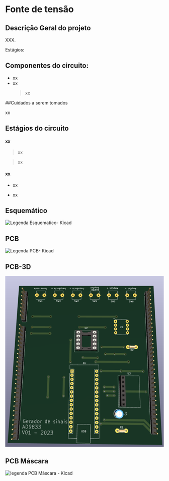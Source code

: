# Fonte de tensão

## Descrição Geral do projeto

XXX.

Estágios:

## Componentes do circuito:

- xx
- xx
	>xx
	
##Cuidados a serem tomados

xx
## Estágios do circuito

#### xx

>xx

>xx


#### xx

- xx

- xx





## Esquemático

![Legenda Esquematico- Kicad](link)


## PCB

![Legenda  PCB- Kicad](link)

## PCB-3D

![legenda PCB 3D - Kicad](https://github.com/Pinheirogustavo/PCB_projects/blob/main/KiCadProjects/Gerador_sinais/print/Gerador_sinais_AD9833_PCB_3D.png)

## PCB Máscara

![legenda PCB Máscara - Kicad](link)

